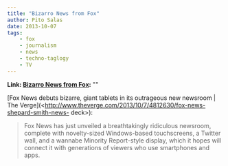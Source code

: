 ```yaml
---
title: "Bizarro News from Fox"
author: Pito Salas
date: 2013-10-07
tags:
    - fox
    - journalism
    - news
    - techno-taglogy
    - TV
---
```


**Link: [Bizarro News from Fox](None):** ""



[Fox News debuts bizarre, giant tablets in its outrageous new newsroom | The
Verge](<http://www.theverge.com/2013/10/7/4812630/fox-news-shepard-smith-news-
deck>):

> Fox News has just unveiled a breathtakingly ridiculous newsroom, complete
> with novelty-sized Windows-based touchscreens, a Twitter wall, and a wannabe
> Minority Report-style display, which it hopes will connect it with
> generations of viewers who use smartphones and apps.




